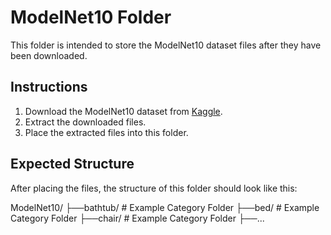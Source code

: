 # ModelNet10 Folder

This folder is intended to store the ModelNet10 dataset files after they have been downloaded. 

## Instructions

1. Download the ModelNet10 dataset from [Kaggle](https://www.kaggle.com/datasets/balraj98/modelnet10-princeton-3d-object-dataset).
2. Extract the downloaded files.
3. Place the extracted files into this folder.

## Expected Structure

After placing the files, the structure of this folder should look like this:

ModelNet10/
├──bathtub/    # Example Category Folder
├──bed/        # Example Category Folder
├──chair/      # Example Category Folder
├──...